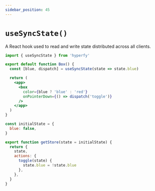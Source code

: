 ```yaml
---
sidebar_position: 45
---
```


# `useSyncState()`

A React hook used to read and write state distributed across all clients.

```jsx
import { useSyncState } from 'hyperfy'

export default function Box() {
  const [blue, dispatch] = useSyncState(state => state.blue)

  return (
    <app>
      <box
        color={blue ? 'blue' : 'red'}
        onPointerDown={() => dispatch('toggle')}
      />
    </app>
  )
}

const initialState = {
  blue: false,
}

export function getStore(state = initialState) {
  return {
    state,
    actions: {
      toggle(state) {
        state.blue = !state.blue
      },
    },
  }
}
```
